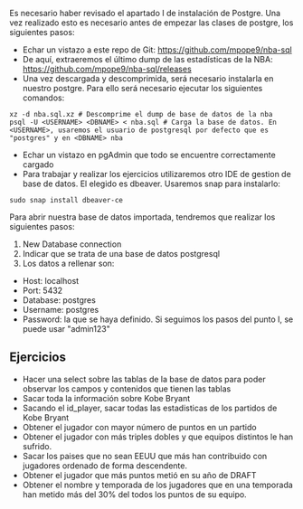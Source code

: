 Es necesario haber revisado el apartado I de instalación de Postgre. Una vez realizado esto es necesario antes de empezar las clases de postgre, los siguientes pasos:
- Echar un vistazo a este repo de Git: https://github.com/mpope9/nba-sql
- De aquí, extraeremos el último dump de las estadísticas de la NBA: https://github.com/mpope9/nba-sql/releases
- Una vez descargada y descomprimida, será necesario instalarla en nuestro postgre. Para ello será necesario ejecutar los siguientes comandos:
```
xz -d nba.sql.xz # Descomprime el dump de base de datos de la nba
psql -U <USERNAME> <DBNAME> < nba.sql # Carga la base de datos. En <USERNAME>, usaremos el usuario de postgresql por defecto que es "postgres" y en <DBNAME> nba 
```
- Echar un vistazo en pgAdmin que todo se encuentre correctamente cargado
- Para trabajar y realizar los ejercicios utilizaremos otro IDE de gestion de base de datos. El elegido es dbeaver. Usaremos snap para instalarlo: 
```
sudo snap install dbeaver-ce
```

Para abrir nuestra base de datos importada, tendremos que realizar los siguientes pasos:
1. New Database connection
2. Indicar que se trata de una base de datos postgresql
3. Los datos a rellenar son:
- Host: localhost
- Port: 5432
- Database: postgres
- Username: postgres
- Password: la que se haya definido. Si seguimos los pasos del punto I, se puede usar "admin123"


## Ejercicios

- Hacer una select sobre las tablas de la base de datos para poder observar los campos y contenidos que tienen las tablas
- Sacar toda la información sobre Kobe Bryant
- Sacando el id_player, sacar todas las estadisticas de los partidos de Kobe Bryant
- Obtener el jugador con mayor número de puntos en un partido
- Obtener el jugador con más triples dobles y que equipos distintos le han sufrido.
- Sacar los paises que no sean EEUU que más han contribuido con jugadores ordenado de forma descendente.
- Obtener el jugador que más puntos metió en su año de DRAFT
- Obtener el nombre y temporada de los jugadores que en una temporada han metido más del 30% del todos los puntos de su equipo.
